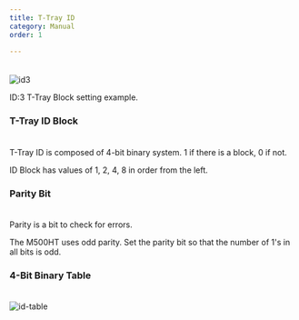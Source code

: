 ```yaml
---
title: T-Tray ID
category: Manual
order: 1

---
```


　  
![id3](https://user-images.githubusercontent.com/85915538/125546900-944b81fc-0edd-48e1-82d2-cc63030ffeb6.png)

ID:3 T-Tray Block setting example.


### **T-Tray ID Block**
　  
T-Tray ID is composed of 4-bit binary system. 1 if there is a block, 0 if not.

ID Block has values of 1, 2, 4, 8 in order from the left.


### **Parity Bit**
　  
Parity is a bit to check for errors.

The M500HT uses odd parity. Set the parity bit so that the number of 1's in all bits is odd.


### **4-Bit Binary Table**
　  
![id-table](https://user-images.githubusercontent.com/85915538/125050261-6826e480-e0d4-11eb-8f9c-1b7dcdac0b10.png)
